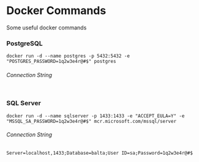 # Docker Commands
Some useful docker commands

### PostgreSQL
```
docker run -d --name postgres -p 5432:5432 -e "POSTGRES_PASSWORD=1q2w3e4r@#$" postgres
```
###### Connection String
```
```

### SQL Server
```
docker run -d --name sqlserver -p 1433:1433 -e "ACCEPT_EULA=Y" -e "MSSQL_SA_PASSWORD=1q2w3e4r@#$" mcr.microsoft.com/mssql/server
``` 
###### Connection String
```
Server=localhost,1433;Database=balta;User ID=sa;Password=1q2w3e4r@#$
```
